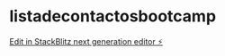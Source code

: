 # listadecontactosbootcamp

[Edit in StackBlitz next generation editor ⚡️](https://stackblitz.com/~/github.com/zukunftwellefanzine/listadecontactosbootcamp)